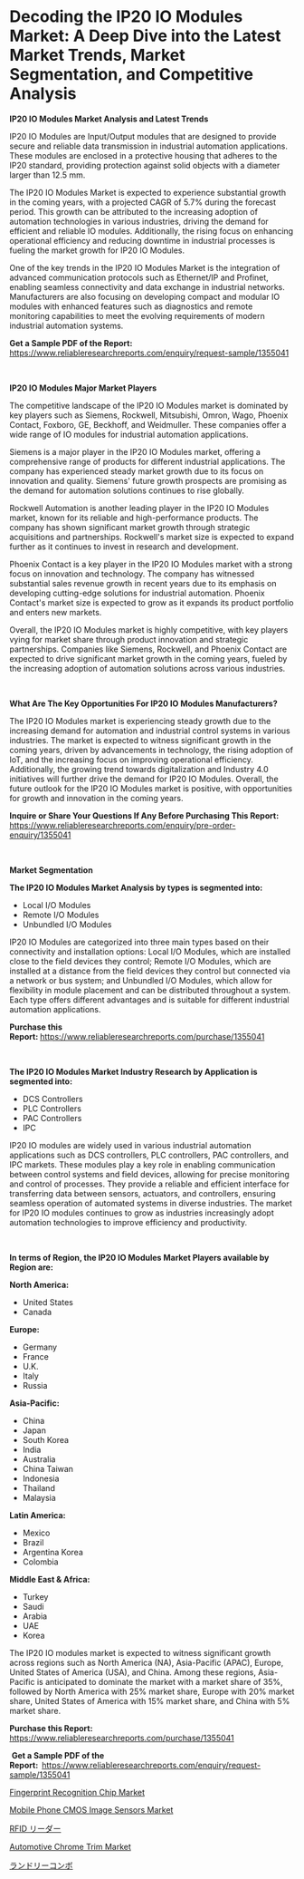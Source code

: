 <p><h1>Decoding the IP20 IO Modules Market: A Deep Dive into the Latest Market Trends, Market Segmentation, and Competitive Analysis</h1></p><p><strong>IP20 IO Modules Market Analysis and Latest Trends</strong></p>
<p><p>IP20 IO Modules are Input/Output modules that are designed to provide secure and reliable data transmission in industrial automation applications. These modules are enclosed in a protective housing that adheres to the IP20 standard, providing protection against solid objects with a diameter larger than 12.5 mm.</p><p>The IP20 IO Modules Market is expected to experience substantial growth in the coming years, with a projected CAGR of 5.7% during the forecast period. This growth can be attributed to the increasing adoption of automation technologies in various industries, driving the demand for efficient and reliable IO modules. Additionally, the rising focus on enhancing operational efficiency and reducing downtime in industrial processes is fueling the market growth for IP20 IO Modules.</p><p>One of the key trends in the IP20 IO Modules Market is the integration of advanced communication protocols such as Ethernet/IP and Profinet, enabling seamless connectivity and data exchange in industrial networks. Manufacturers are also focusing on developing compact and modular IO modules with enhanced features such as diagnostics and remote monitoring capabilities to meet the evolving requirements of modern industrial automation systems.</p></p>
<p><strong>Get a Sample PDF of the Report:&nbsp;</strong> <a href="https://www.reliableresearchreports.com/enquiry/request-sample/1355041">https://www.reliableresearchreports.com/enquiry/request-sample/1355041</a></p>
<p>&nbsp;</p>
<p><strong>IP20 IO Modules Major Market Players</strong></p>
<p><p>The competitive landscape of the IP20 IO Modules market is dominated by key players such as Siemens, Rockwell, Mitsubishi, Omron, Wago, Phoenix Contact, Foxboro, GE, Beckhoff, and Weidmuller. These companies offer a wide range of IO modules for industrial automation applications.</p><p>Siemens is a major player in the IP20 IO Modules market, offering a comprehensive range of products for different industrial applications. The company has experienced steady market growth due to its focus on innovation and quality. Siemens' future growth prospects are promising as the demand for automation solutions continues to rise globally.</p><p>Rockwell Automation is another leading player in the IP20 IO Modules market, known for its reliable and high-performance products. The company has shown significant market growth through strategic acquisitions and partnerships. Rockwell's market size is expected to expand further as it continues to invest in research and development.</p><p>Phoenix Contact is a key player in the IP20 IO Modules market with a strong focus on innovation and technology. The company has witnessed substantial sales revenue growth in recent years due to its emphasis on developing cutting-edge solutions for industrial automation. Phoenix Contact's market size is expected to grow as it expands its product portfolio and enters new markets.</p><p>Overall, the IP20 IO Modules market is highly competitive, with key players vying for market share through product innovation and strategic partnerships. Companies like Siemens, Rockwell, and Phoenix Contact are expected to drive significant market growth in the coming years, fueled by the increasing adoption of automation solutions across various industries.</p></p>
<p>&nbsp;</p>
<p><strong>What Are The Key Opportunities For IP20 IO Modules Manufacturers?</strong></p>
<p><p>The IP20 IO Modules market is experiencing steady growth due to the increasing demand for automation and industrial control systems in various industries. The market is expected to witness significant growth in the coming years, driven by advancements in technology, the rising adoption of IoT, and the increasing focus on improving operational efficiency. Additionally, the growing trend towards digitalization and Industry 4.0 initiatives will further drive the demand for IP20 IO Modules. Overall, the future outlook for the IP20 IO Modules market is positive, with opportunities for growth and innovation in the coming years.</p></p>
<p><strong>Inquire or Share Your Questions If Any Before Purchasing This Report:</strong> <a href="https://www.reliableresearchreports.com/enquiry/pre-order-enquiry/1355041">https://www.reliableresearchreports.com/enquiry/pre-order-enquiry/1355041</a></p>
<p>&nbsp;</p>
<p><strong>Market Segmentation</strong></p>
<p><strong>The IP20 IO Modules Market Analysis by types is segmented into:</strong></p>
<p><ul><li>Local I/O Modules</li><li>Remote I/O Modules</li><li>Unbundled I/O Modules</li></ul></p>
<p><p>IP20 IO Modules are categorized into three main types based on their connectivity and installation options: Local I/O Modules, which are installed close to the field devices they control; Remote I/O Modules, which are installed at a distance from the field devices they control but connected via a network or bus system; and Unbundled I/O Modules, which allow for flexibility in module placement and can be distributed throughout a system. Each type offers different advantages and is suitable for different industrial automation applications.</p></p>
<p><strong>Purchase this Report:&nbsp;</strong><a href="https://www.reliableresearchreports.com/purchase/1355041">https://www.reliableresearchreports.com/purchase/1355041</a></p>
<p>&nbsp;</p>
<p><strong>The IP20 IO Modules Market Industry Research by Application is segmented into:</strong></p>
<p><ul><li>DCS Controllers</li><li>PLC Controllers</li><li>PAC Controllers</li><li>IPC</li></ul></p>
<p><p>IP20 IO modules are widely used in various industrial automation applications such as DCS controllers, PLC controllers, PAC controllers, and IPC markets. These modules play a key role in enabling communication between control systems and field devices, allowing for precise monitoring and control of processes. They provide a reliable and efficient interface for transferring data between sensors, actuators, and controllers, ensuring seamless operation of automated systems in diverse industries. The market for IP20 IO modules continues to grow as industries increasingly adopt automation technologies to improve efficiency and productivity.</p></p>
<p>&nbsp;</p>
<p><strong>In terms of Region, the IP20 IO Modules Market Players available by Region are:</strong></p>
<p>
    <p> <strong> North America: </strong>
        <ul>
            <li>United States</li>
            <li>Canada</li>
        </ul>
        </p> 
    <p> <strong> Europe: </strong>
        <ul>
            <li>Germany</li>
            <li>France</li>
            <li>U.K.</li>
            <li>Italy</li>
            <li>Russia</li>
        </ul>
        </p> 
    <p> <strong> Asia-Pacific: </strong>
        <ul>
            <li>China</li>
            <li>Japan</li>
            <li>South Korea</li>
            <li>India</li>
            <li>Australia</li>
            <li>China Taiwan</li>
            <li>Indonesia</li>
            <li>Thailand</li>
            <li>Malaysia</li>
        </ul>
        </p> 
    <p> <strong> Latin America: </strong>
        <ul>
            <li>Mexico</li>
            <li>Brazil</li>
            <li>Argentina Korea</li>
            <li>Colombia</li>
        </ul>
        </p> 
    <p> <strong> Middle East & Africa: </strong>
        <ul>
            <li>Turkey</li>
            <li>Saudi</li>
            <li>Arabia</li>
            <li>UAE</li>
            <li>Korea</li>
        </ul>
    </p>
    </p>
<p><p>The IP20 IO modules market is expected to witness significant growth across regions such as North America (NA), Asia-Pacific (APAC), Europe, United States of America (USA), and China. Among these regions, Asia-Pacific is anticipated to dominate the market with a market share of 35%, followed by North America with 25% market share, Europe with 20% market share, United States of America with 15% market share, and China with 5% market share.</p></p>
<p><strong>Purchase this Report: </strong><a href="https://www.reliableresearchreports.com/purchase/1355041">https://www.reliableresearchreports.com/purchase/1355041</a></p>
<p>&nbsp;<strong>Get a Sample PDF of the Report:&nbsp;&nbsp;</strong><a href="https://www.reliableresearchreports.com/enquiry/request-sample/1355041">https://www.reliableresearchreports.com/enquiry/request-sample/1355041</a></p>
<p><strong></strong></p>
<p><p><a href="https://github.com/jsmusil/Market-Research-Report-List-2/blob/main/fingerprint-recognition-chip-market.md">Fingerprint Recognition Chip Market</a></p><p><a href="https://github.com/yemakinde/Market-Research-Report-List-2/blob/main/mobile-phone-cmos-image-sensors-market.md">Mobile Phone CMOS Image Sensors Market</a></p><p><a href="https://medium.com/@oliveyew35/rfid%E3%83%AA%E3%83%BC%E3%83%80%E3%83%BC%E5%B8%82%E5%A0%B4-%E5%B8%82%E5%A0%B4%E3%82%B7%E3%82%A7%E3%82%A2-%E5%B8%82%E5%A0%B4%E5%8B%95%E5%90%91-%E3%81%8A%E3%82%88%E3%81%B3%E5%B0%86%E6%9D%A5%E3%81%AE%E6%88%90%E9%95%B7%E3%82%92%E6%8E%A2%E3%82%8B-2e86c3f393bc">RFID リーダー</a></p><p><a href="https://issuu.com/reportprime-2/docs/automotive-chrome-trim-market-size-2030.pptx">Automotive Chrome Trim Market</a></p><p><a href="https://medium.com/@joanne.scott9078/%E6%B4%97%E6%BF%AF%E3%82%B3%E3%83%B3%E3%83%9C%E5%B8%82%E5%A0%B4%E8%AA%BF%E6%9F%BB%E3%83%AC%E3%83%9D%E3%83%BC%E3%83%88-%E3%81%9D%E3%81%AE%E6%AD%B4%E5%8F%B2%E3%81%A82024%E5%B9%B4%E3%81%8B%E3%82%892031%E5%B9%B4%E3%81%AE%E4%BA%88%E6%B8%AC-d7c8a3060a58">ランドリーコンボ</a></p></p>